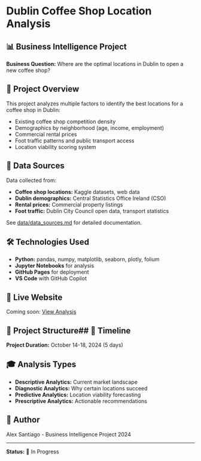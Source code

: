 # Dublin Coffee Shop Location Analysis

## 📊 Business Intelligence Project

**Business Question:** Where are the optimal locations in Dublin to open a new coffee shop?

## 🎯 Project Overview

This project analyzes multiple factors to identify the best locations for a coffee shop in Dublin:
- Existing coffee shop competition density
- Demographics by neighborhood (age, income, employment)
- Commercial rental prices
- Foot traffic patterns and public transport access
- Location viability scoring system

## 📁 Data Sources

Data collected from:
- **Coffee shop locations:** Kaggle datasets, web data
- **Dublin demographics:** Central Statistics Office Ireland (CSO)
- **Rental prices:** Commercial property listings
- **Foot traffic:** Dublin City Council open data, transport statistics

See [data/data_sources.md](data/data_sources.md) for detailed documentation.

## 🛠️ Technologies Used

- **Python:** pandas, numpy, matplotlib, seaborn, plotly, folium
- **Jupyter Notebooks** for analysis
- **GitHub Pages** for deployment
- **VS Code** with GitHub Copilot

## 🚀 Live Website

Coming soon: [View Analysis](https://alexsantiago4.github.io/dublin-coffee-shop-analysis/)

## 📂 Project Structure## 📅 Timeline

**Project Duration:** October 14-18, 2024 (5 days)

## 🎓 Analysis Types

- **Descriptive Analytics:** Current market landscape
- **Diagnostic Analytics:** Why certain locations succeed
- **Predictive Analytics:** Location viability forecasting
- **Prescriptive Analytics:** Actionable recommendations

## 👤 Author

Alex Santiago - Business Intelligence Project 2024

---

**Status:** 🚧 In Progress
